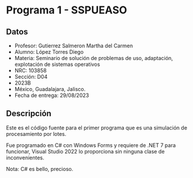 # Programa 1 - SSPUEASO

## Datos

- Profesor: Gutierrez Salmeron Martha del Carmen
- Alumno: López Torres Diego
- Materia: Seminario de solución de problemas de uso, adaptación, explotación de sistemas operativos
- NRC: 103858
- Sección: D04
- 2023B
- México, Guadalajara, Jalisco.
- Fecha de entrega: 29/08/2023

## Descripción 

Este es el código fuente para el primer programa que es una simulación de procesamiento por lotes.

Fue programado en C# con Windows Forms y requiere de .NET 7 para funcionar, Visual Studio 2022 lo 
proporciona sin ninguna clase de inconvenientes.

Nota: C# es bello, precioso.
